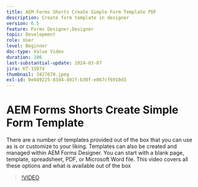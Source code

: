 ```yaml
---
title: AEM Forms Shorts Create Simple Form Template PDF
description: Create form template in designer
version: 6.5
feature: Forms Designer,Designer
topic: Development
role: User
level: Beginner
doc-type: Value Video
duration: 106
last-substantial-update: 2024-03-07
jira: KT-15074
thumbnail: 3427678.jpeg
exl-id: 0e849225-83d4-491f-b30f-e067cf6910d3
---
```

# AEM Forms Shorts Create Simple Form Template

There are a number of templates provided out of the box that you can use as is or customize to your liking. Templates can also be created and managed within AEM Forms Designer. You can start with a blank page, template, spreadsheet, PDF, or Microsoft Word file. This video covers all these options and what is available out of the box

>[!VIDEO](https://video.tv.adobe.com/v/3427678/?learn=on)
